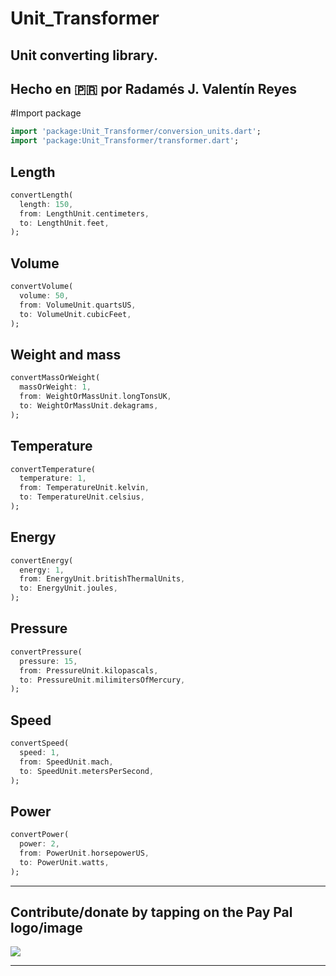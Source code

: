 # Unit_Transformer
Unit converting library.
---------------------------
Hecho en 🇵🇷 por Radamés J. Valentín Reyes
---------------------------
#Import package
~~~dart
import 'package:Unit_Transformer/conversion_units.dart';
import 'package:Unit_Transformer/transformer.dart';
~~~
## Length
~~~dart
convertLength(
  length: 150, 
  from: LengthUnit.centimeters, 
  to: LengthUnit.feet,
);
~~~
## Volume
~~~dart
convertVolume(
  volume: 50, 
  from: VolumeUnit.quartsUS, 
  to: VolumeUnit.cubicFeet,
);
~~~
## Weight and mass
~~~dart
convertMassOrWeight(
  massOrWeight: 1, 
  from: WeightOrMassUnit.longTonsUK, 
  to: WeightOrMassUnit.dekagrams,
);
~~~
## Temperature
~~~dart
convertTemperature(
  temperature: 1, 
  from: TemperatureUnit.kelvin, 
  to: TemperatureUnit.celsius,
);
~~~
## Energy
~~~dart
convertEnergy(
  energy: 1, 
  from: EnergyUnit.britishThermalUnits, 
  to: EnergyUnit.joules,
);
~~~
## Pressure
~~~dart
convertPressure(
  pressure: 15, 
  from: PressureUnit.kilopascals, 
  to: PressureUnit.milimitersOfMercury,
);
~~~
## Speed
~~~dart
convertSpeed(
  speed: 1, 
  from: SpeedUnit.mach, 
  to: SpeedUnit.metersPerSecond,
);
~~~
## Power
~~~dart
convertPower(
  power: 2, 
  from: PowerUnit.horsepowerUS, 
  to: PowerUnit.watts,
);
~~~
------------------------------------------------------------
## Contribute/donate by tapping on the Pay Pal logo/image

<a href="https://www.paypal.com/paypalme/onlinespawn"><img src="https://www.paypalobjects.com/webstatic/mktg/logo/pp_cc_mark_74x46.jpg"/></a>

------------------------------------------------------------